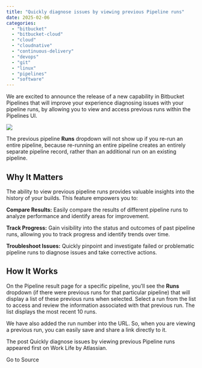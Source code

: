 ```yaml
---
title: "Quickly diagnose issues by viewing previous Pipeline runs"
date: 2025-02-06
categories: 
  - "bitbucket"
  - "bitbucket-cloud"
  - "cloud"
  - "cloudnative"
  - "continuous-delivery"
  - "devops"
  - "git"
  - "linux"
  - "pipelines"
  - "software"
---
```


We are excited to announce the release of a new capability in Bitbucket Pipelines that will improve your experience diagnosing issues with your pipeline runs, by allowing you to view and access previous runs within the Pipelines UI.

![](https://atlassianblog.wpengine.com/wp-content/uploads/2025/01/image-1-600x491.png)

The previous pipeline **Runs** dropdown will not show up if you re-run an entire pipeline, because re-running an entire pipeline creates an entirely separate pipeline record, rather than an additional run on an existing pipeline.

## Why It Matters

The ability to view previous pipeline runs provides valuable insights into the history of your builds. This feature empowers you to:

**Compare Results:** Easily compare the results of different pipeline runs to analyze performance and identify areas for improvement.

**Track Progress:** Gain visibility into the status and outcomes of past pipeline runs, allowing you to track progress and identify trends over time.

**Troubleshoot Issues:** Quickly pinpoint and investigate failed or problematic pipeline runs to diagnose issues and take corrective actions.

## How It Works

On the Pipeline result page for a specific pipeline, you’ll see the **Runs** dropdown (if there were previous runs for that particular pipeline) that will display a list of these previous runs when selected. Select a run from the list to access and review the information associated with that previous run. The list displays the most recent 10 runs.

We have also added the run number into the URL. So, when you are viewing a previous run, you can easily save and share a link directly to it.

The post Quickly diagnose issues by viewing previous Pipeline runs appeared first on Work Life by Atlassian.

Go to Source
